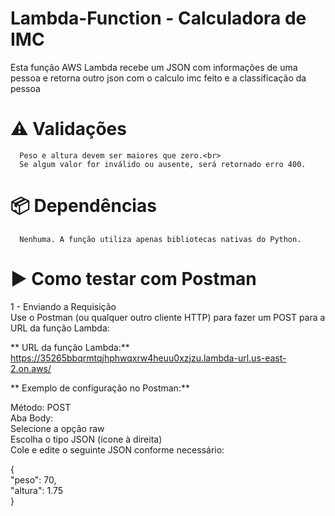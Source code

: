 # Lambda-Function - Calculadora de IMC

Esta função AWS Lambda recebe um JSON com informações de uma pessoa e retorna outro json com o calculo imc feito e a classificação da pessoa


# ⚠️ Validações
      Peso e altura devem ser maiores que zero.<br>
      Se algum valor for inválido ou ausente, será retornado erro 400.


# 📦 Dependências
      Nenhuma. A função utiliza apenas bibliotecas nativas do Python.


# ▶️ Como testar com Postman

1 - Enviando a Requisição<br>
      Use o Postman (ou qualquer outro cliente HTTP) para fazer um POST para a URL da função Lambda:

** URL da função Lambda:**<br>
      https://35265bbqrmtqjhphwqxrw4heuu0xzjzu.lambda-url.us-east-2.on.aws/


** Exemplo de configuração no Postman:**<br>

Método: POST<br>
      Aba Body:<br>
      Selecione a opção raw<br>
      Escolha o tipo JSON (ícone à direita)<br>
      Cole e edite o seguinte JSON conforme necessário:<br>

  {<br>
  "peso": 70,<br>
  "altura": 1.75<br>
  }
